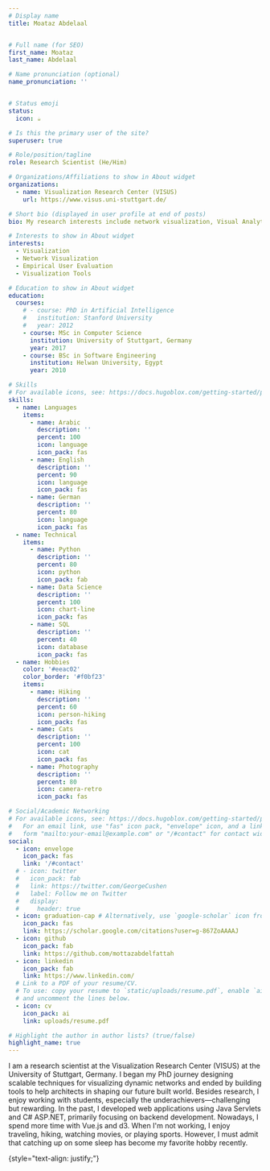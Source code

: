 ```yaml
---
# Display name
title: Moataz Abdelaal


# Full name (for SEO)
first_name: Moataz
last_name: Abdelaal

# Name pronunciation (optional)
name_pronunciation: ''


# Status emoji
status:
  icon: ☕️

# Is this the primary user of the site?
superuser: true

# Role/position/tagline
role: Research Scientist (He/Him)

# Organizations/Affiliations to show in About widget
organizations:
  - name: Visualization Research Center (VISUS)
    url: https://www.visus.uni-stuttgart.de/

# Short bio (displayed in user profile at end of posts)
bio: My research interests include network visualization, Visual Analytics, and Human-Computer Interaction.

# Interests to show in About widget
interests:
  - Visualization
  - Network Visualization
  - Empirical User Evaluation
  - Visualization Tools

# Education to show in About widget
education:
  courses:
    # - course: PhD in Artificial Intelligence
    #   institution: Stanford University
    #   year: 2012
    - course: MSc in Computer Science
      institution: University of Stuttgart, Germany
      year: 2017
    - course: BSc in Software Engineering
      institution: Helwan University, Egypt
      year: 2010

# Skills
# For available icons, see: https://docs.hugoblox.com/getting-started/page-builder/#icons
skills:
  - name: Languages
    items:
      - name: Arabic
        description: ''
        percent: 100
        icon: language
        icon_pack: fas
      - name: English
        description: ''
        percent: 90
        icon: language
        icon_pack: fas
      - name: German
        description: ''
        percent: 80
        icon: language
        icon_pack: fas
  - name: Technical
    items:
      - name: Python
        description: ''
        percent: 80
        icon: python
        icon_pack: fab
      - name: Data Science
        description: ''
        percent: 100
        icon: chart-line
        icon_pack: fas
      - name: SQL
        description: ''
        percent: 40
        icon: database
        icon_pack: fas
  - name: Hobbies
    color: '#eeac02'
    color_border: '#f0bf23'
    items:
      - name: Hiking
        description: ''
        percent: 60
        icon: person-hiking
        icon_pack: fas
      - name: Cats
        description: ''
        percent: 100
        icon: cat
        icon_pack: fas
      - name: Photography
        description: ''
        percent: 80
        icon: camera-retro
        icon_pack: fas

# Social/Academic Networking
# For available icons, see: https://docs.hugoblox.com/getting-started/page-builder/#icons
#   For an email link, use "fas" icon pack, "envelope" icon, and a link in the
#   form "mailto:your-email@example.com" or "/#contact" for contact widget.
social:
  - icon: envelope
    icon_pack: fas
    link: '/#contact'
  # - icon: twitter
  #   icon_pack: fab
  #   link: https://twitter.com/GeorgeCushen
  #   label: Follow me on Twitter
  #   display:
  #     header: true
  - icon: graduation-cap # Alternatively, use `google-scholar` icon from `ai` icon pack
    icon_pack: fas
    link: https://scholar.google.com/citations?user=g-867ZoAAAAJ
  - icon: github
    icon_pack: fab
    link: https://github.com/mottazabdelfattah
  - icon: linkedin
    icon_pack: fab
    link: https://www.linkedin.com/
  # Link to a PDF of your resume/CV.
  # To use: copy your resume to `static/uploads/resume.pdf`, enable `ai` icons in `params.yaml`,
  # and uncomment the lines below.
  - icon: cv
    icon_pack: ai
    link: uploads/resume.pdf

# Highlight the author in author lists? (true/false)
highlight_name: true
---
```


I am a research scientist at the Visualization Research Center (VISUS) at the University of Stuttgart, Germany. I began my PhD journey designing scalable techniques for visualizing dynamic networks and ended by building tools to help architects in shaping our future built world. Besides research, I enjoy working with students, especially the underachievers—challenging but rewarding. In the past, I developed web applications using Java Servlets and C# ASP.NET, primarily focusing on backend development. Nowadays, I spend more time with Vue.js and d3. When I'm not working, I enjoy traveling, hiking, watching movies, or playing sports. However, I must admit that catching up on some sleep has become my favorite hobby recently.

{style="text-align: justify;"}
